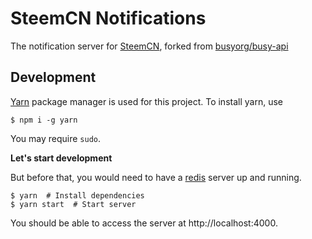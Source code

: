 # SteemCN Notifications

The notification server for [SteemCN](https://steemcn.org/), forked from [busyorg/busy-api](https://github.com/busyorg/busy-api)

## Development

[Yarn](https://yarnpkg.com/) package manager is used for this project. To install yarn, use

```shell
$ npm i -g yarn
```

You may require `sudo`.

**Let's start development**

But before that, you would need to have a [redis](https://redis.io/) server up and running.

```shell
$ yarn  # Install dependencies
$ yarn start  # Start server
```

You should be able to access the server at http://localhost:4000.
